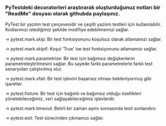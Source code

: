 ### PyTestdeki decoratorleri araştırarak oluşturduğunuz notları bir "ReadMe" dosyası olarak githubda paylaşınız. ###

PyTest bir yazılım test çerçevesidir ve çeşitli yazılım testleri için kullanılabilir. Kodlarımızı istediğimiz şekilde modifiye edebilmemizi sağlar. 

-> pytest.mark.skip: Bir test fonksiyonunu koşulsuz olarak atlamamızı sağlar.

-> pytest.mark.skipif: Koşul 'True' ise test fonksiyonunu atlamamızı sağlar.

-> pytest.mark.parametrize: Bir test için bağımsız değişkenlerin parametreleştirilmesini sağlar. Bu sayede farklı parametrelerle farklı test senaryoları çalıştırılmış olur.

-> pytest.mark.xfail: Bir test işlevini başarısız olması bekleniyormuş gibi işaretler.

-> pytest.fixture: Bir test için bağımlı ve bağımsız olduğu özellikleri yönetebileceğimiz, veri sağlayabileceğimiz işlevlerdir.

-> pytest.mark.timeout: Belirli bir zaman aşımı sonrasında testi sonlandırır. 

-> pytest.exit: Test sürecinden çıkmamızı sağlar.
